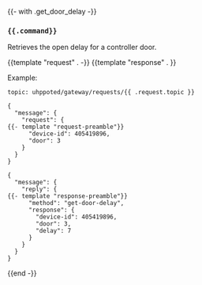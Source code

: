 {{- with .get_door_delay -}}
### `{{.command}}`

Retrieves the open delay for a controller door.

{{template "request"  . -}}
{{template "response" . }}

Example:
```
topic: uhppoted/gateway/requests/{{ .request.topic }}

{
  "message": {
    "request": {
{{- template "request-preamble"}}
      "device-id": 405419896,
      "door": 3
    }
  }
}

{
  "message": {
    "reply": {
{{- template "response-preamble"}}
      "method": "get-door-delay",
      "response": {
        "device-id": 405419896,
        "door": 3,
        "delay": 7
      }
    }
  }
}
```
{{end -}}


